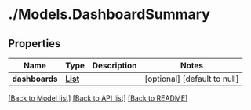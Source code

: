 # ./Models.DashboardSummary
## Properties

Name | Type | Description | Notes
------------ | ------------- | ------------- | -------------
**dashboards** | [**List**][1] |  | [optional] [default to null]

[[Back to Model list]][2] [[Back to API list]][3] [[Back to README]][4]

[1]: DashboardSummary_dashboards.md
[2]: ../README.md#documentation-for-models
[3]: ../README.md#documentation-for-api-endpoints
[4]: ../README.md
